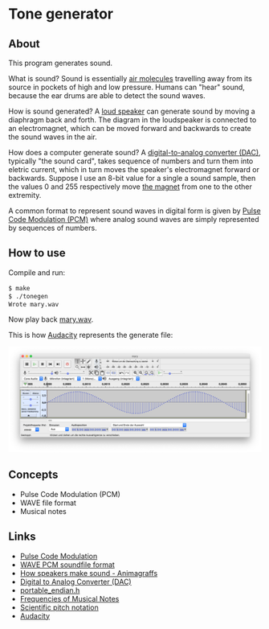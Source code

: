 Tone generator
==============

About
-----

This program generates sound.

What is sound? Sound is essentially [air molecules](https://animagraffs.com/loudspeaker/)
travelling away from its source in pockets of high and low pressure. Humans can "hear"
sound, because the ear drums are able to detect the sound waves.

How is sound generated? A [loud speaker](https://animagraffs.com/loudspeaker/) can generate
sound by moving a diaphragm back and forth. The diagram in the loudspeaker is connected to
an electromagnet, which can be moved forward and backwards to create the sound waves in the
air.

How does a computer generate sound? A [digital-to-analog converter (DAC)](https://en.wikipedia.org/wiki/Digital-to-analog_converter),
typically "the sound card", takes sequence of numbers and turn them into eletric current,
which in turn moves the speaker's electromagnet forward or backwards. Suppose I use an
8-bit value for a single a sound sample, then the values 0 and 255 respectively move
[the magnet](https://animagraffs.com/loudspeaker/) from one to the other extremity.

A common format to represent sound waves in digital form is given by
[Pulse Code Modulation (PCM)](https://www.tutorialspoint.com/digital_communication/digital_communication_pulse_code_modulation.htm)
where analog sound waves are simply represented by sequences of numbers.

How to use
----------

Compile and run:

```
$ make
$ ./tonegen
Wrote mary.wav
```

Now play back [mary.wav](https://raw.githubusercontent.com/dlorch/tonegen/master/mary.wav).

This is how [Audacity](https://www.audacityteam.org/) represents the generate file:

![Audacity showing mary.wav](https://raw.githubusercontent.com/dlorch/tonegen/master/mary.png)

Concepts
--------

* Pulse Code Modulation (PCM)
* WAVE file format
* Musical notes

Links
-----

* [Pulse Code Modulation](https://www.tutorialspoint.com/digital_communication/digital_communication_pulse_code_modulation.htm)
* [WAVE PCM soundfile format](http://soundfile.sapp.org/doc/WaveFormat/)
* [How speakers make sound - Animagraffs](https://animagraffs.com/loudspeaker/)
* [Digital to Analog Converter (DAC)](https://en.wikipedia.org/wiki/Digital-to-analog_converter)
* [portable_endian.h](https://gist.github.com/panzi/6856583)
* [Frequencies of Musical Notes](https://pages.mtu.edu/~suits/notefreqs.html)
* [Scientific pitch notation](https://en.wikipedia.org/wiki/Scientific_pitch_notation)
* [Audacity](https://www.audacityteam.org/)
